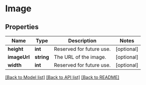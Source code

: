 # Image

## Properties
Name | Type | Description | Notes
------------ | ------------- | ------------- | -------------
**height** | **int** | Reserved for future use. | [optional] 
**imageUrl** | **string** | The URL of the image. | [optional] 
**width** | **int** | Reserved for future use. | [optional] 

[[Back to Model list]](../README.md#documentation-for-models) [[Back to API list]](../README.md#documentation-for-api-endpoints) [[Back to README]](../README.md)


